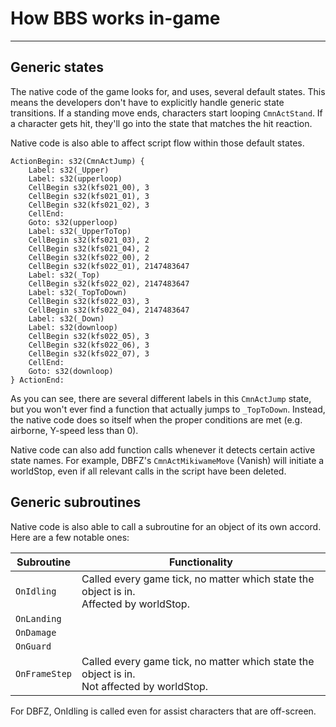 # How BBS works in-game

<hr>

## Generic states

The native code of the game looks for, and uses, several default states. This means the developers don't have to explicitly handle generic state transitions.
If a standing move ends, characters start looping `CmnActStand`. If a character gets hit, they'll go into the state that matches the hit reaction.

Native code is also able to affect script flow within those default states.
```bbs_o
ActionBegin: s32(CmnActJump) {
	Label: s32(_Upper)
	Label: s32(upperloop)
	CellBegin s32(kfs021_00), 3
	CellBegin s32(kfs021_01), 3
	CellBegin s32(kfs021_02), 3
	CellEnd:
	Goto: s32(upperloop)
	Label: s32(_UpperToTop)
	CellBegin s32(kfs021_03), 2
	CellBegin s32(kfs021_04), 2
	CellBegin s32(kfs022_00), 2
	CellBegin s32(kfs022_01), 2147483647
	Label: s32(_Top)
	CellBegin s32(kfs022_02), 2147483647
	Label: s32(_TopToDown)
	CellBegin s32(kfs022_03), 3
	CellBegin s32(kfs022_04), 2147483647
	Label: s32(_Down)
	Label: s32(downloop)
	CellBegin s32(kfs022_05), 3
	CellBegin s32(kfs022_06), 3
	CellBegin s32(kfs022_07), 3
	CellEnd:
	Goto: s32(downloop)
} ActionEnd:
```
As you can see, there are several different labels in this `CmnActJump` state, but you won't ever find a function that actually jumps to `_TopToDown`. Instead, the native code does so itself when the proper conditions are met (e.g. airborne, Y-speed less than 0).

Native code can also add function calls whenever it detects certain active state names. For example, DBFZ's `CmnActMikiwameMove` (Vanish) will initiate a worldStop, even if all relevant calls in the script have been deleted.

## Generic subroutines

Native code is also able to call a subroutine for an object of its own accord. Here are a few notable ones:

| Subroutine | Functionality |
| ----------------------------- | ----------------------------- |
| `OnIdling` | Called every game tick, no matter which state the object is in.<br />Affected by worldStop. |
| `OnLanding` |  |
| `OnDamage`|  |
| `OnGuard` |  |
| `OnFrameStep` | Called every game tick, no matter which state the object is in.<br />Not affected by worldStop. |

For DBFZ, OnIdling is called even for assist characters that are off-screen.